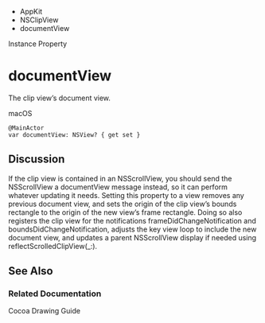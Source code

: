 

- AppKit
- NSClipView
-  documentView 

Instance Property

# documentView

The clip view’s document view.

macOS

``` source
@MainActor
var documentView: NSView? { get set }
```

## Discussion

If the clip view is contained in an NSScrollView, you should send the NSScrollView a documentView message instead, so it can perform whatever updating it needs. Setting this property to a view removes any previous document view, and sets the origin of the clip view’s bounds rectangle to the origin of the new view’s frame rectangle. Doing so also registers the clip view for the notifications frameDidChangeNotification and boundsDidChangeNotification, adjusts the key view loop to include the new document view, and updates a parent NSScrollView display if needed using reflectScrolledClipView(_:).

## See Also

### Related Documentation

Cocoa Drawing Guide

